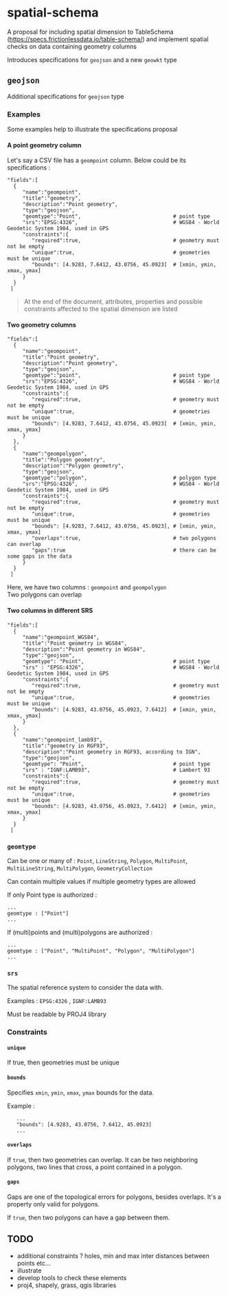 # spatial-schema
A proposal for including spatial dimension to TableSchema (https://specs.frictionlessdata.io/table-schema/) and implement spatial checks on data containing geometry columns

Introduces specifications for `geojson` and a new `geowkt` type

## `geojson`
Additional specifications for `geojson` type

### Examples
Some examples help to illustrate the specifications proposal

#### A point geometry column
Let's say a CSV file has a `geompoint` column. Below could be its specifications :

    "fields":[
      {
         "name":"geompoint",
         "title":"geometry",
         "description":"Point geometry",
         "type":"geojson",
         "geomtype":"Point",                              # point type
         "srs":"EPSG:4326",                               # WGS84 - World Geodetic System 1984, used in GPS
         "constraints":{
            "required":true,                              # geometry must not be empty
            "unique":true,                                # geometries must be unique
            "bounds": [4.9283, 7.6412, 43.0756, 45.0923]  # [xmin, ymin, xmax, ymax]
         }
      }
     ]
     
> At the end of the document, attributes, properties and possible constraints affected to the spatial dimension are listed
     
#### Two geometry columns

    "fields":[
      {
         "name":"geompoint",
         "title":"Point geometry",
         "description":"Point geometry",
         "type":"geojson",
         "geomtype":"point",                              # point type
         "srs":"EPSG:4326",                               # WGS84 - World Geodetic System 1984, used in GPS
         "constraints":{
            "required":true,                              # geometry must not be empty
            "unique":true,                                # geometries must be unique
            "bounds": [4.9283, 7.6412, 43.0756, 45.0923]  # [xmin, ymin, xmax, ymax]
         }
      },
      {
         "name":"geompolygon",
         "title":"Polygon geometry",
         "description":"Polygon geometry",
         "type":"geojson",
         "geomtype":"polygon",                            # polygon type
         "srs":"EPSG:4326",                               # WGS84 - World Geodetic System 1984, used in GPS
         "constraints":{
            "required":true,                              # geometry must not be empty
            "unique":true,                                # geometries must be unique
            "bounds": [4.9283, 7.6412, 43.0756, 45.0923], # [xmin, ymin, xmax, ymax]
            "overlaps":true,                              # two polygons can overlap
            "gaps":true                                   # there can be some gaps in the data
         }
      }
     ]
     
Here, we have two columns : `geompoint` and `geompolygon`  
Two polygons can overlap

#### Two columns in different SRS
    "fields":[
      {
         "name":"geompoint_WGS84",
         "title":"Point geometry in WGS84",
         "description":"Point geometry in WGS84",
         "type":"geojson",
         "geomtype": "Point",                             # point type
         "srs" : "EPSG:4326",                             # WGS84 - World Geodetic System 1984, used in GPS
         "constraints":{
            "required":true,                              # geometry must not be empty
            "unique":true,                                # geometries must be unique
            "bounds": [4.9283, 43.0756, 45.0923, 7.6412]  # [xmin, ymin, xmax, ymax]
         }
      },
      {
         "name":"geompoint_lamb93",
         "title":"geometry in RGF93",
         "description":"Point geometry in RGF93, according to IGN",
         "type":"geojson",
         "geomtype": "Point",                             # point type
         "srs" : "IGNF:LAMB93",                           # Lambert 93
         "constraints":{
            "required":true,                              # geometry must not be empty
            "unique":true,                                # geometries must be unique
            "bounds": [4.9283, 43.0756, 45.0923, 7.6412]  # [xmin, ymin, xmax, ymax]
         }
      }
     ]
     
### `geomtype`
Can be one or many of : `Point`, `LineString`, `Polygon`, `MultiPoint`, `MultiLineString`, `MultiPolygon`, `GeometryCollection`

Can contain multiple values if multiple geometry types are allowed

If only Point type is authorized :

    ...
    geomtype : ["Point"]
    ...

If (multi)points and (multi)polygons are authorized :
    
    ...
    geomtype : ["Point", "MultiPoint", "Polygon", "MultiPolygon"]
    ...

### `srs`
The spatial reference system to consider the data with.

Examples : `EPSG:4326` , `IGNF:LAMB93`

Must be readable by PROJ4 library

### Constraints

#### `unique`
If true, then geometries must be unique

#### `bounds`
Specifies `xmin`, `ymin`, `xmax`, `ymax` bounds for the data.

Example :
       
       ...
       "bounds": [4.9283, 43.0756, 7.6412, 45.0923]
       ...


#### `overlaps`
If `true`, then two geometries can overlap. It can be two neighboring polygons, two lines that cross, a point contained in a polygon.

#### `gaps`
Gaps are one of the topological errors for polygons, besides overlaps. It's a property only valid for polygons.

If `true`, then two polygons can have a gap between them.

## TODO
- additional constraints ? holes, min and max inter distances between points etc...
- illustrate
- develop tools to check these elements
- proj4, shapely, grass, qgis libraries

